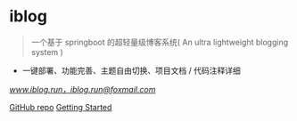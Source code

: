 # iblog

> 一个基于 springboot 的超轻量级博客系统( An ultra lightweight blogging system )

* 一键部署、功能完善、主题自由切换、项目文档 / 代码注释详细

*www.iblog.run，iblog.run@foxmail.com*

[GitHub repo](https://github.com/yubuntu0109/iblog/)
[Getting Started](#guide)